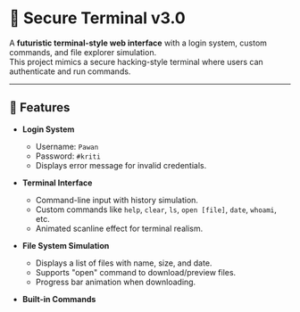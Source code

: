 # 🔐 Secure Terminal v3.0

A **futuristic terminal-style web interface** with a login system, custom commands, and file explorer simulation.  
This project mimics a secure hacking-style terminal where users can authenticate and run commands.

---

## 🚀 Features

- **Login System**
  - Username: `Pawan`
  - Password: `#kriti`
  - Displays error message for invalid credentials.

- **Terminal Interface**
  - Command-line input with history simulation.
  - Custom commands like `help`, `clear`, `ls`, `open [file]`, `date`, `whoami`, etc.
  - Animated scanline effect for terminal realism.

- **File System Simulation**
  - Displays a list of files with name, size, and date.
  - Supports "open" command to download/preview files.
  - Progress bar animation when downloading.

- **Built-in Commands**
